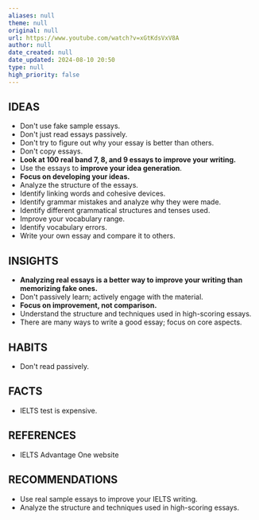 ```yaml
---
aliases: null
theme: null
original: null
url: https://www.youtube.com/watch?v=xGtKdsVxV8A
author: null
date_created: null
date_updated: 2024-08-10 20:50
type: null
high_priority: false
---
```


## IDEAS

- Don't use fake sample essays.
- Don't just read essays passively.
- Don't try to figure out why your essay is better than others.
- Don't copy essays.
- **Look at 100 real band 7, 8, and 9 essays to improve your writing.**
- Use the essays to **improve your idea generation**.
- **Focus on developing your ideas.**
- Analyze the structure of the essays.
- Identify linking words and cohesive devices.
- Identify grammar mistakes and analyze why they were made.
- Identify different grammatical structures and tenses used.
- Improve your vocabulary range.
- Identify vocabulary errors.
- Write your own essay and compare it to others.

## INSIGHTS

- **Analyzing real essays is a better way to improve your writing than memorizing fake ones.**
- Don't passively learn; actively engage with the material.
- **Focus on improvement, not comparison.**
- Understand the structure and techniques used in high-scoring essays.
- There are many ways to write a good essay; focus on core aspects.

## HABITS

- Don't read passively.

## FACTS

- IELTS test is expensive.

## REFERENCES

- IELTS Advantage One website

## RECOMMENDATIONS

- Use real sample essays to improve your IELTS writing.
- Analyze the structure and techniques used in high-scoring essays.
